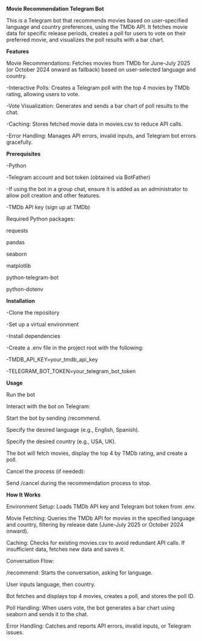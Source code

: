 **Movie Recommendation Telegram Bot**



This is a Telegram bot that recommends movies based on user-specified language and country preferences, using the TMDb API. It fetches movie data for specific release periods, creates a poll for users to vote on their preferred movie, and visualizes the poll results with a bar chart.



**Features**



Movie Recommendations: Fetches movies from TMDb for June-July 2025 (or October 2024 onward as fallback) based on user-selected language and country.



-Interactive Polls: Creates a Telegram poll with the top 4 movies by TMDb rating, allowing users to vote.

-Vote Visualization: Generates and sends a bar chart of poll results to the chat.

-Caching: Stores fetched movie data in movies.csv to reduce API calls.

-Error Handling: Manages API errors, invalid inputs, and Telegram bot errors gracefully.



**Prerequisites**



-Python



-Telegram account and bot token (obtained via BotFather)



-If using the bot in a group chat, ensure it is added as an administrator to allow poll creation and other features.



-TMDb API key (sign up at TMDb)



Required Python packages:



requests

pandas

seaborn

matplotlib

python-telegram-bot

python-dotenv



**Installation**



-Clone the repository

-Set up a virtual environment

-Install dependencies

-Create a .env file in the project root with the following:

-TMDB\_API\_KEY=your\_tmdb\_api\_key

-TELEGRAM\_BOT\_TOKEN=your\_telegram\_bot\_token



**Usage**



Run the bot


Interact with the bot on Telegram:



Start the bot by sending /recommend.



Specify the desired language (e.g., English, Spanish).



Specify the desired country (e.g., USA, UK).



The bot will fetch movies, display the top 4 by TMDb rating, and create a poll.



Cancel the process (if needed):



Send /cancel during the recommendation process to stop.



**How It Works**



Environment Setup: Loads TMDb API key and Telegram bot token from .env.



Movie Fetching: Queries the TMDb API for movies in the specified language and country, filtering by release date (June-July 2025 or October 2024 onward).



Caching: Checks for existing movies.csv to avoid redundant API calls. If insufficient data, fetches new data and saves it.



Conversation Flow:



/recommend: Starts the conversation, asking for language.



User inputs language, then country.



Bot fetches and displays top 4 movies, creates a poll, and stores the poll ID.



Poll Handling: When users vote, the bot generates a bar chart using seaborn and sends it to the chat.



Error Handling: Catches and reports API errors, invalid inputs, or Telegram issues.

